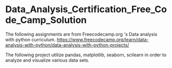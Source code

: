 # Data_Analysis_Certification_Free_Code_Camp_Solution

The following assignments are from Freecodecamp.org 's Data analysis with python curriculum. https://www.freecodecamp.org/learn/data-analysis-with-python/data-analysis-with-python-projects/

The following project utilize pandas, matplotlib, seaborn, scilearn in order to analyze and visualize various data sets.

